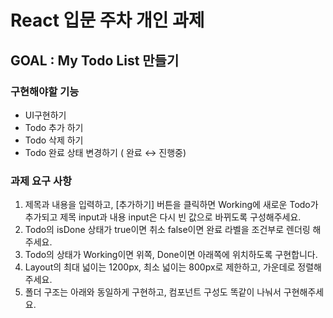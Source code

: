  #  React 입문 주차 개인 과제
## GOAL : My Todo List 만들기  

### 구현해야할 기능
- UI구현하기
- Todo 추가 하기
- Todo 삭제 하기
- Todo 완료 상태 변경하기 ( 완료 ↔ 진행중)

### 과제 요구 사항
1. 제목과 내용을 입력하고, [추가하기] 버튼을 클릭하면 Working에 새로운 Todo가 추가되고 제목 input과 내용 input은 다시 빈 값으로 바뀌도록 구성해주세요.
2. Todo의 isDone 상태가 true이면 취소 false이면 완료 라벨을 조건부로 렌더링 해주세요.
3. Todo의 상태가 Working이면 위쪽, Done이면 아래쪽에 위치하도록 구현합니다.
4. Layout의 최대 넓이는 1200px, 최소 넓이는 800px로 제한하고, 가운데로 정렬해주세요.
5. 폴더 구조는 아래와 동일하게 구현하고, 컴포넌트 구성도 똑같이 나눠서 구현해주세요.
